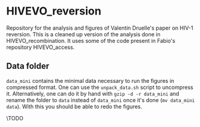 # HIVEVO_reversion
Repository for the analysis and figures of Valentin Druelle's paper on HIV-1 reversion. This is a cleaned up version of the analysis done in HIVEVO_recombination. It uses some of the code present in Fabio's repository HIVEVO_access.

## Data folder
`data_mini` contains the minimal data necessary to run the figures in compressed format. One can use the `unpack_data.sh` script to uncompress it. Alternatively, one can do it by hand with `gzip -d -r data_mini` and rename the folder to `data` instead of `data_mini` once it's done (`mv data_mini data`). With this you should be able to redo the figures.

\TODO

<!-- The full dataset folder can be found here: https://drive.switch.ch/index.php/s/9GRtcq2UrPHytzI. It contains both the raw data and the intermediate files needed for the analysis.

### Generate between host data
For the between host analysis, make sure the raw data is in the `data/BH/raw` folder, then use snakemake to execute the rule `figure_data`. This will compute a bunch of files for the 3 HIV-1 genes studied, which can take a lot of time. For use in the University Basel it is recommended to do this on the cluster instead. One can use `snakemake clean` to remove the intermediate files created.

### Generate within host data
The WH intermediate data is generated by using the HIVevo_access repo: https://github.com/neherlab/HIVEVO_access
Generate the intermediate data by using `python scripts/WH_intermediate_data.py make-data`. Note that to run properly, one needs to set the correct paths to the HIVevo access folder in the `scripts/filenames.py` file. It will generate all the intermediate data needed for the within host analysis. One can use `python scripts/WH_intermediate_data.py clean-data` to remove the intermediate data.

### Generate the modelling data
Generation of data from the modelling part can be done using the `scripts\gtr_modeling.py` file. This requires the intermediate files from the BH and WH analysis to run properly, so one has to generate those first.

## Figure plots
All the figures are plotted using the `Paper_figures.py` script.

## Use on the cluster
Command to launch the jobs on the cluster:
`snakemake --jobs=16 --cluster "sbatch --time={cluster.time} --mem={cluster.mem} --cpus-per-task={cluster.n} --qos={cluster.qos}" --jobscript submit.sh --cluster-config cluster.json --jobname "{rulename}_{jobid}" ` -->
